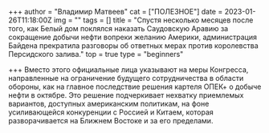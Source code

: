 +++
author = "Владимир Матвеев"
cat = ["ПОЛЕЗНОЕ"]
date = 2023-01-26T11:18:00Z
img = ""
tags = []
title = "Спустя несколько месяцев после того, как Белый дом поклялся наказать Саудовскую Аравию за сокращение добычи нефти вопреки желанию Америки, администрация Байдена прекратила разговоры об ответных мерах против королевства Персидского залива."
top = true
type = "beginners"

+++
Вместо этого официальные лица указывают на меры Конгресса, направленные на ограничение будущего сотрудничества в области обороны, как на главное последствие решения картеля ОПЕК+ о добыче нефти в октябре. Это решение подчеркивает нехватку приемлемых вариантов, доступных американским политикам, на фоне усиливающейся конкуренции с Россией и Китаем, которая разворачивается на Ближнем Востоке и за его пределами.